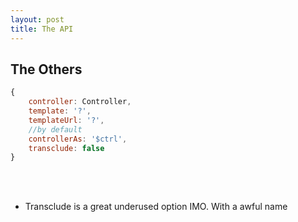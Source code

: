 ```yaml
---
layout: post
title: The API
---
```


## The Others

```javascript
{
    controller: Controller,
    template: '?',
    templateUrl: '?',
    //by default
    controllerAs: '$ctrl',
    transclude: false
}
```
<br><br>

* Transclude is a great underused option IMO. With a awful name

